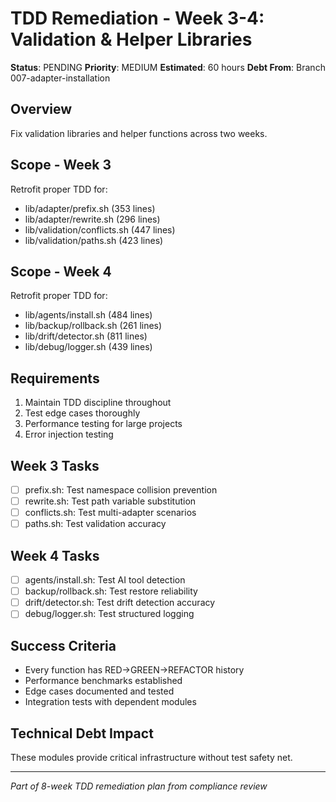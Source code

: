 # TDD Remediation - Week 3-4: Validation & Helper Libraries

**Status**: PENDING
**Priority**: MEDIUM
**Estimated**: 60 hours
**Debt From**: Branch 007-adapter-installation

## Overview
Fix validation libraries and helper functions across two weeks.

## Scope - Week 3
Retrofit proper TDD for:
- lib/adapter/prefix.sh (353 lines)
- lib/adapter/rewrite.sh (296 lines)
- lib/validation/conflicts.sh (447 lines)
- lib/validation/paths.sh (423 lines)

## Scope - Week 4
Retrofit proper TDD for:
- lib/agents/install.sh (484 lines)
- lib/backup/rollback.sh (261 lines)
- lib/drift/detector.sh (811 lines)
- lib/debug/logger.sh (439 lines)

## Requirements
1. Maintain TDD discipline throughout
2. Test edge cases thoroughly
3. Performance testing for large projects
4. Error injection testing

## Week 3 Tasks
- [ ] prefix.sh: Test namespace collision prevention
- [ ] rewrite.sh: Test path variable substitution
- [ ] conflicts.sh: Test multi-adapter scenarios
- [ ] paths.sh: Test validation accuracy

## Week 4 Tasks
- [ ] agents/install.sh: Test AI tool detection
- [ ] backup/rollback.sh: Test restore reliability
- [ ] drift/detector.sh: Test drift detection accuracy
- [ ] debug/logger.sh: Test structured logging

## Success Criteria
- Every function has RED→GREEN→REFACTOR history
- Performance benchmarks established
- Edge cases documented and tested
- Integration tests with dependent modules

## Technical Debt Impact
These modules provide critical infrastructure without test safety net.

---
*Part of 8-week TDD remediation plan from compliance review*
